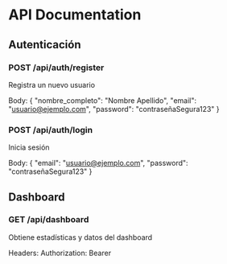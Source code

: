 # API Documentation

## Autenticación

### POST /api/auth/register
Registra un nuevo usuario

Body:
{
  "nombre_completo": "Nombre Apellido",
  "email": "usuario@ejemplo.com",
  "password": "contraseñaSegura123"
}

### POST /api/auth/login
Inicia sesión

Body:
{
  "email": "usuario@ejemplo.com",
  "password": "contraseñaSegura123"
}

## Dashboard

### GET /api/dashboard
Obtiene estadísticas y datos del dashboard

Headers:
Authorization: Bearer <token>